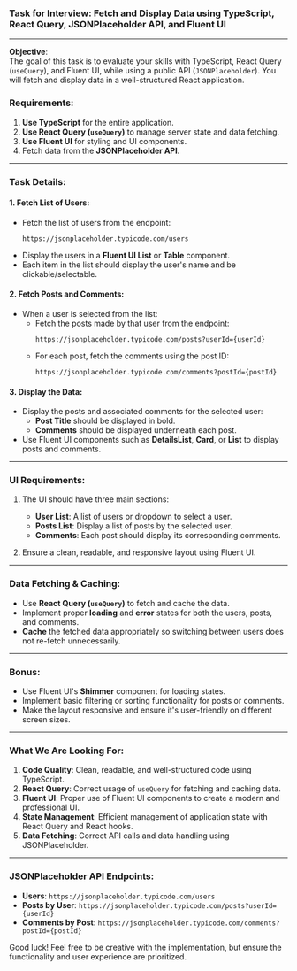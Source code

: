 ### Task for Interview: Fetch and Display Data using TypeScript, React Query, JSONPlaceholder API, and Fluent UI

---

**Objective**:  
The goal of this task is to evaluate your skills with TypeScript, React Query (`useQuery`), and Fluent UI, while using a public API (`JSONPlaceholder`). You will fetch and display data in a well-structured React application.

### Requirements:

1. **Use TypeScript** for the entire application.
2. **Use React Query (`useQuery`)** to manage server state and data fetching.
3. **Use Fluent UI** for styling and UI components.
4. Fetch data from the **JSONPlaceholder API**.

---

### Task Details:

#### 1. Fetch List of Users:
   - Fetch the list of users from the endpoint:
     ```
     https://jsonplaceholder.typicode.com/users
     ```
   - Display the users in a **Fluent UI List** or **Table** component.
   - Each item in the list should display the user's name and be clickable/selectable.

#### 2. Fetch Posts and Comments:
   - When a user is selected from the list:
     - Fetch the posts made by that user from the endpoint:
       ```
       https://jsonplaceholder.typicode.com/posts?userId={userId}
       ```
     - For each post, fetch the comments using the post ID:
       ```
       https://jsonplaceholder.typicode.com/comments?postId={postId}
       ```

#### 3. Display the Data:
   - Display the posts and associated comments for the selected user:
     - **Post Title** should be displayed in bold.
     - **Comments** should be displayed underneath each post.
   - Use Fluent UI components such as **DetailsList**, **Card**, or **List** to display posts and comments.

---

### UI Requirements:

1. The UI should have three main sections:
   - **User List**: A list of users or dropdown to select a user.
   - **Posts List**: Display a list of posts by the selected user.
   - **Comments**: Each post should display its corresponding comments.

2. Ensure a clean, readable, and responsive layout using Fluent UI.

---

### Data Fetching & Caching:
- Use **React Query (`useQuery`)** to fetch and cache the data.
- Implement proper **loading** and **error** states for both the users, posts, and comments.
- **Cache** the fetched data appropriately so switching between users does not re-fetch unnecessarily.

---

### Bonus:
- Use Fluent UI's **Shimmer** component for loading states.
- Implement basic filtering or sorting functionality for posts or comments.
- Make the layout responsive and ensure it's user-friendly on different screen sizes.

---

### What We Are Looking For:
1. **Code Quality**: Clean, readable, and well-structured code using TypeScript.
2. **React Query**: Correct usage of `useQuery` for fetching and caching data.
3. **Fluent UI**: Proper use of Fluent UI components to create a modern and professional UI.
4. **State Management**: Efficient management of application state with React Query and React hooks.
5. **Data Fetching**: Correct API calls and data handling using JSONPlaceholder.
   
---

### JSONPlaceholder API Endpoints:
- **Users**: `https://jsonplaceholder.typicode.com/users`
- **Posts by User**: `https://jsonplaceholder.typicode.com/posts?userId={userId}`
- **Comments by Post**: `https://jsonplaceholder.typicode.com/comments?postId={postId}`

Good luck! Feel free to be creative with the implementation, but ensure the functionality and user experience are prioritized.